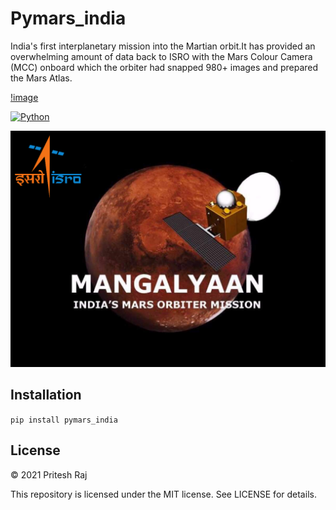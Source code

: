 # Pymars_india
India's first interplanetary mission into the Martian orbit.It has provided an overwhelming amount of data back to ISRO with the Mars Colour Camera (MCC) onboard which the orbiter had snapped 980+ images and prepared the Mars Atlas.

[!image](https://github.com/Priteshraj10/Pymars_india/blob/master/files/mars-logo-title.png)

[![Python](https://img.shields.io/pypi/pyversions/pymars_india.svg?style=plastic)](https://badge.fury.io/py/pymars_india)


![alt text](https://github.com/Priteshraj10/Pymars_india/blob/master/files/70685875.cms_.png)

## Installation
```pip install pymars_india```


## License

© 2021 Pritesh Raj

This repository is licensed under the MIT license. See LICENSE for details.


